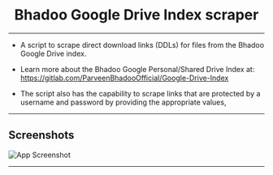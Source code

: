 <div align="center">
<h1>Bhadoo Google Drive Index scraper</h1>
</div>

-----

- A script to scrape direct download links (DDLs) for files from the Bhadoo Google Drive index.

- Learn more about the Bhadoo Google Personal/Shared Drive Index at: https://gitlab.com/ParveenBhadooOfficial/Google-Drive-Index

- The script also has the capability to scrape links that are protected by a username and password by providing the appropriate values,
 
----

## Screenshots

![App Screenshot](https://telegra.ph/file/02de0add6d1abacda7eca.jpg?text=example)

----
